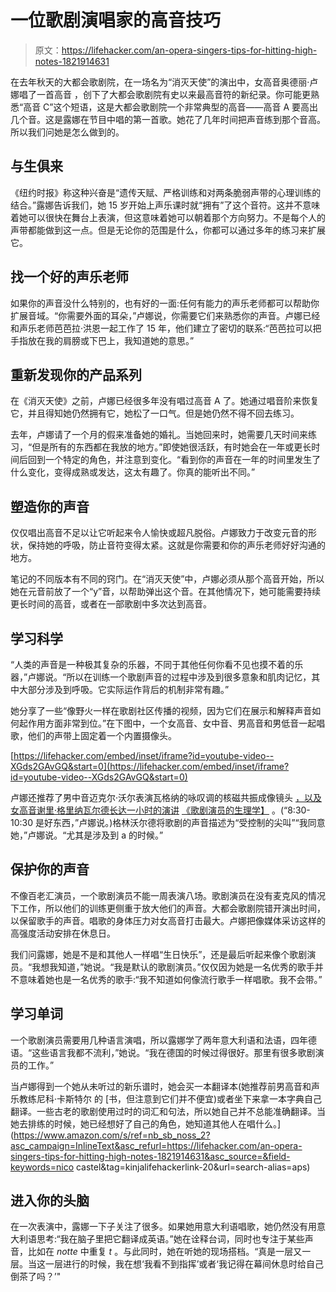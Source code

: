 # 一位歌剧演唱家的高音技巧

> 原文：<https://lifehacker.com/an-opera-singers-tips-for-hitting-high-notes-1821914631>

在去年秋天的大都会歌剧院，在一场名为“消灭天使”的演出中，女高音奥德丽·卢娜唱了一首高音 ，创下了大都会歌剧院有史以来最高音符的新纪录。你可能更熟悉“高音 C”这个短语，这是大都会歌剧院一个非常典型的高音——高音 A 要高出几个音。这是露娜在节目中唱的第一首歌。她花了几年时间把声音练到那个音高。所以我们问她是怎么做到的。



## 与生俱来

《纽约时报》称这种兴奋是“遗传天赋、严格训练和对两条脆弱声带的心理训练的结合。”露娜告诉我们，她 15 岁开始上声乐课时就“拥有”了这个音符。这并不意味着她可以很快在舞台上表演，但这意味着她可以朝着那个方向努力。不是每个人的声带都能做到这一点。但是无论你的范围是什么，你都可以通过多年的练习来扩展它。

## 找一个好的声乐老师

如果你的声音没什么特别的，也有好的一面:任何有能力的声乐老师都可以帮助你扩展音域。“你需要外面的耳朵，”卢娜说，你需要它们来熟悉你的声音。卢娜已经和声乐老师芭芭拉·洪恩一起工作了 15 年，他们建立了密切的联系:“芭芭拉可以把手指放在我的肩膀或下巴上，我知道她的意思。”

## 重新发现你的产品系列

在《消灭天使》之前，卢娜已经很多年没有唱过高音 A 了。她通过唱音阶来恢复它，并且得知她仍然拥有它，她松了一口气。但是她仍然不得不回去练习。

去年，卢娜请了一个月的假来准备她的婚礼。当她回来时，她需要几天时间来练习，“但是所有的东西都在我放的地方。”即使她很活跃，有时她会在一年或更长时间后回到一个特定的角色，并注意到变化。“看到你的声音在一年的时间里发生了什么变化，变得成熟或发达，这太有趣了。你真的能听出不同。”

## 塑造你的声音

仅仅唱出高音不足以让它听起来令人愉快或超凡脱俗。卢娜致力于改变元音的形状，保持她的呼吸，防止音符变得太紧。这就是你需要和你的声乐老师好好沟通的地方。

笔记的不同版本有不同的窍门。在“消灭天使”中，卢娜必须从那个高音开始，所以她在元音前放了一个“y”音，以帮助弹出这个音。在其他情况下，她可能需要持续更长时间的高音，或者在一部歌剧中多次达到高音。

## 学习科学

“人类的声音是一种极其复杂的乐器，不同于其他任何你看不见也摸不着的乐器，”卢娜说。“所以在训练一个歌剧声音的过程中涉及到很多意象和肌肉记忆，其中大部分涉及到呼吸。它实际运作背后的机制非常有趣。”

她分享了一些“像野火一样在歌剧社区传播的视频，因为它们在展示和解释声音如何起作用方面非常到位。”在下图中，一个女高音、女中音、男高音和男低音一起唱歌，他们的声带上固定着一个内置摄像头。

 [https://lifehacker.com/embed/inset/iframe?id=youtube-video--XGds2GAvGQ&start=0](https://lifehacker.com/embed/inset/iframe?id=youtube-video--XGds2GAvGQ&start=0) 

卢娜还推荐了男中音迈克尔·沃尔表演瓦格纳的咏叹调的核磁共振成像镜头 [，以及女高音谢里·格里纳瓦尔德长达一小时的演讲](https://www.youtube.com/watch?v=GCluRCd2YuM) [《歌剧演员的生理学】](https://www.youtube.com/watch?v=eANZijJUOXw) 。(“8:30-10:30 是好东西，”卢娜说。)格林沃尔德将歌剧的声音描述为“受控制的尖叫”“我同意她，”卢娜说。“尤其是涉及到 a 的时候。”

## 保护你的声音

不像百老汇演员，一个歌剧演员不能一周表演八场。歌剧演员在没有麦克风的情况下工作，所以他们的训练更侧重于放大他们的声音。大都会歌剧院错开演出时间，以保留歌手的声音。唱歌的身体压力对女高音打击最大。卢娜把像媒体采访这样的高强度活动安排在休息日。

我们问露娜，她是不是和其他人一样唱“生日快乐”，还是最后听起来像个歌剧演员。“我想我知道，”她说。“我是默认的歌剧演员。”仅仅因为她是一名优秀的歌手并不意味着她也是一名优秀的歌手:“我不知道如何像流行歌手一样唱歌。我不会带。”

## 学习单词

一个歌剧演员需要用几种语言演唱，所以露娜学了两年意大利语和法语，四年德语。“这些语言我都不流利，”她说。“我在德国的时候过得很好。那里有很多歌剧演员的工作。”

当卢娜得到一个她从未听过的新乐谱时，她会买一本翻译本(她推荐前男高音和声乐教练尼科·卡斯特尔 的 [书，但注意到它们并不便宜)或者坐下来拿一本字典自己翻译。一些古老的歌剧使用过时的词汇和句法，所以她自己并不总能准确翻译。当她去排练的时候，她已经想好了自己的角色，她知道其他人在唱什么。](https://www.amazon.com/s/ref=nb_sb_noss_2?asc_campaign=InlineText&asc_refurl=https://lifehacker.com/an-opera-singers-tips-for-hitting-high-notes-1821914631&asc_source=&field-keywords=nico castel&tag=kinjalifehackerlink-20&url=search-alias=aps)

## 进入你的头脑

在一次表演中，露娜一下子关注了很多。如果她用意大利语唱歌，她仍然没有用意大利语思考:“我在脑子里把它翻译成英语。”她在诠释台词，同时也专注于某些声音，比如在 *notte* 中重复 *t* 。与此同时，她在听她的现场搭档。“真是一层又一层。当这一层进行的时候，我在想‘我看不到指挥’或者‘我记得在幕间休息时给自己倒茶了吗？’"